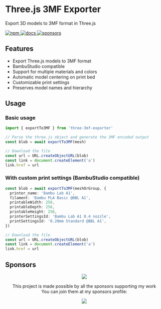 # Three.js 3MF Exporter

Export 3D models to 3MF format in Three.js

<!-- Some beautiful tags -->
<p align="left">
  <a href="https://www.npmjs.com/package/three-3mf-exporter">
    <img alt="npm" src="https://badgen.net/npm/v/three-3mf-exporter">
  </a>
  <a href="#usage">
    <img alt="docs" src="https://img.shields.io/badge/-docs%20%26%20demos-1e8a7a">
  </a>
  <a href="https://github.com/sponsors/LittleSound">
    <img alt="sponsors" src="https://img.shields.io/static/v1?label=Sponsor&message=%E2%9D%A4&logo=GitHub&color=%23fe8e86">
  </a>
</p>

## Features

- Export Three.js models to 3MF format
- BambuStudio compatible
- Support for multiple materials and colors
- Automatic model centering on print bed
- Customizable print settings
- Preserves model names and hierarchy

## Usage

### Basic usage

```typescript
import { exportTo3MF } from 'three-3mf-exporter'

// Parse the three.js object and generate the 3MF encoded output
const blob = await exportTo3MF(mesh)

// Download the file
const url = URL.createObjectURL(blob)
const link = document.createElement('a')
link.href = url
```

### With custom print settings (BambuStudio compatible)

```typescript
const blob = await exportTo3MF(meshOrGroup, {
  printer_name: 'Bambu Lab A1',
  filament: 'Bambu PLA Basic @BBL A1',
  printableWidth: 256,
  printableDepth: 256,
  printableHeight: 256,
  printerSettingsId: 'Bambu Lab A1 0.4 nozzle',
  printSettingsId: '0.20mm Standard @BBL A1',
})

// Download the file
const url = URL.createObjectURL(blob)
const link = document.createElement('a')
link.href = url
```

## Sponsors

<p align="center">
  <a href="https://github.com/sponsors/LittleSound">
    <img src="https://cdn.jsdelivr.net/gh/littlesound/sponsors/sponsors.svg"/>
  </a>
</p>

<p align="center">
  This project is made possible by all the sponsors supporting my work <br>
  You can join them at my sponsors profile:
</p>
<p align="center"><a href="https://github.com/sponsors/LittleSound"><img src="https://img.shields.io/static/v1?label=Sponsor&message=%E2%9D%A4&logo=GitHub&color=%23fe8e86&style=for-the-badge" /></a></p>
